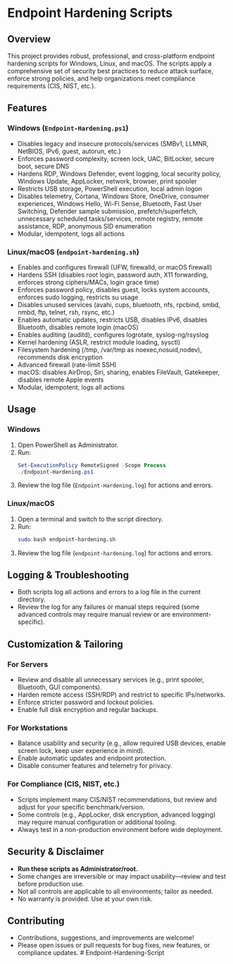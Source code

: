 # Endpoint Hardening Scripts

## Overview

This project provides robust, professional, and cross-platform endpoint hardening scripts for Windows, Linux, and macOS. The scripts apply a comprehensive set of security best practices to reduce attack surface, enforce strong policies, and help organizations meet compliance requirements (CIS, NIST, etc.).

## Features

### Windows (`Endpoint-Hardening.ps1`)
- Disables legacy and insecure protocols/services (SMBv1, LLMNR, NetBIOS, IPv6, guest, autorun, etc.)
- Enforces password complexity, screen lock, UAC, BitLocker, secure boot, secure DNS
- Hardens RDP, Windows Defender, event logging, local security policy, Windows Update, AppLocker, network, browser, print spooler
- Restricts USB storage, PowerShell execution, local admin logon
- Disables telemetry, Cortana, Windows Store, OneDrive, consumer experiences, Windows Hello, Wi-Fi Sense, Bluetooth, Fast User Switching, Defender sample submission, prefetch/superfetch, unnecessary scheduled tasks/services, remote registry, remote assistance, RDP, anonymous SID enumeration
- Modular, idempotent, logs all actions

### Linux/macOS (`endpoint-hardening.sh`)
- Enables and configures firewall (UFW, firewalld, or macOS firewall)
- Hardens SSH (disables root login, password auth, X11 forwarding, enforces strong ciphers/MACs, login grace time)
- Enforces password policy, disables guest, locks system accounts, enforces sudo logging, restricts su usage
- Disables unused services (avahi, cups, bluetooth, nfs, rpcbind, smbd, nmbd, ftp, telnet, rsh, rsync, etc.)
- Enables automatic updates, restricts USB, disables IPv6, disables Bluetooth, disables remote login (macOS)
- Enables auditing (auditd), configures logrotate, syslog-ng/rsyslog
- Kernel hardening (ASLR, restrict module loading, sysctl)
- Filesystem hardening (/tmp, /var/tmp as noexec,nosuid,nodev), recommends disk encryption
- Advanced firewall (rate-limit SSH)
- macOS: disables AirDrop, Siri, sharing, enables FileVault, Gatekeeper, disables remote Apple events
- Modular, idempotent, logs all actions

## Usage

### Windows
1. Open PowerShell as Administrator.
2. Run:
   ```powershell
   Set-ExecutionPolicy RemoteSigned -Scope Process
   ./Endpoint-Hardening.ps1
   ```
3. Review the log file (`Endpoint-Hardening.log`) for actions and errors.

### Linux/macOS
1. Open a terminal and switch to the script directory.
2. Run:
   ```bash
   sudo bash endpoint-hardening.sh
   ```
3. Review the log file (`endpoint-hardening.log`) for actions and errors.

## Logging & Troubleshooting
- Both scripts log all actions and errors to a log file in the current directory.
- Review the log for any failures or manual steps required (some advanced controls may require manual review or are environment-specific).

## Customization & Tailoring

### For Servers
- Review and disable all unnecessary services (e.g., print spooler, Bluetooth, GUI components).
- Harden remote access (SSH/RDP) and restrict to specific IPs/networks.
- Enforce stricter password and lockout policies.
- Enable full disk encryption and regular backups.

### For Workstations
- Balance usability and security (e.g., allow required USB devices, enable screen lock, keep user experience in mind).
- Enable automatic updates and endpoint protection.
- Disable consumer features and telemetry for privacy.

### For Compliance (CIS, NIST, etc.)
- Scripts implement many CIS/NIST recommendations, but review and adjust for your specific benchmark/version.
- Some controls (e.g., AppLocker, disk encryption, advanced logging) may require manual configuration or additional tooling.
- Always test in a non-production environment before wide deployment.

## Security & Disclaimer
- **Run these scripts as Administrator/root.**
- Some changes are irreversible or may impact usability—review and test before production use.
- Not all controls are applicable to all environments; tailor as needed.
- No warranty is provided. Use at your own risk.

## Contributing
- Contributions, suggestions, and improvements are welcome!
- Please open issues or pull requests for bug fixes, new features, or compliance updates. #   E n d p o i n t - H a r d e n i n g - S c r i p t  
 
